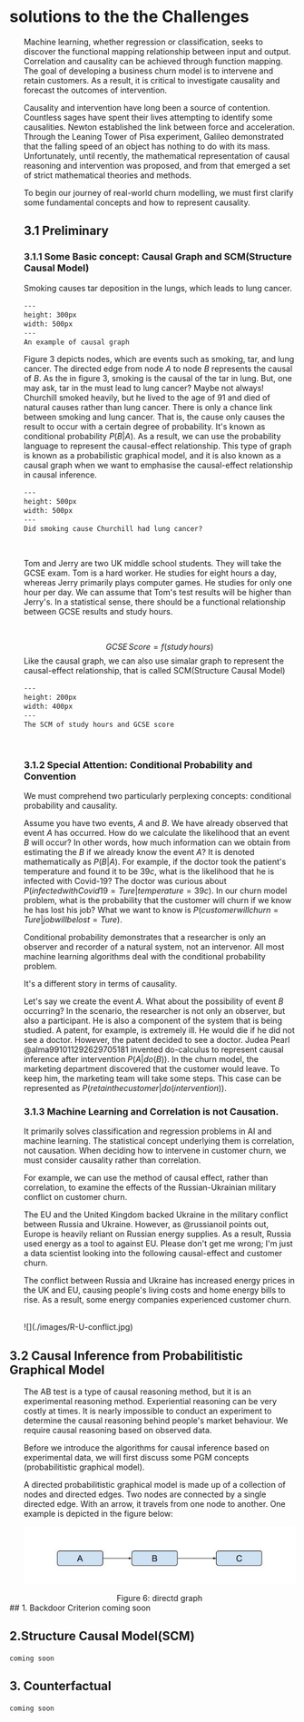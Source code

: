 # solutions to the the Challenges

<div style="margin-left:5%;">
    
Machine learning, whether regression or classification, seeks to discover the functional mapping relationship between input and output. Correlation and causality can be achieved through function mapping. The goal of developing a business churn model is to intervene and retain customers. As a result, it is critical to investigate causality and forecast the outcomes of intervention.

Causality and intervention have long been a source of contention. Countless sages have spent their lives attempting to identify some causalities. Newton established the link between force and acceleration. Through the Leaning Tower of Pisa experiment, Galileo demonstrated that the falling speed of an object has nothing to do with its mass. Unfortunately, until recently, the mathematical representation of causal reasoning and intervention was proposed, and from that emerged a set of strict mathematical theories and methods.


To begin our journey of real-world churn modelling, we must first clarify some fundamental concepts and how to represent causality.

## 3.1 Preliminary
### 3.1.1 Some Basic concept: Causal Graph and SCM(Structure Causal Model)

Smoking causes tar deposition in the lungs, which leads to lung cancer.
    
    
```{figure} ./images/smoking.jpg
---
height: 300px
width: 500px
---
An example of causal graph
```

Figure 3 depicts nodes, which are events such as smoking, tar, and lung cancer. The directed edge from node $A$ to node $B$ represents the causal of $B$. As the in figure 3, smoking is the causal of the tar in lung.  But, one may ask, tar in the must lead to lung cancer? Maybe not always! Churchill smoked heavily, but he lived to the age of 91 and died of natural causes rather than lung cancer. There is only a chance link between smoking and lung cancer. That is, the cause only causes the result to occur with a certain degree of probability. It's known as conditional probability $P(B|A)$. As a result, we can use the probability language to represent the causal-effect relationship. This type of graph is known as a probabilistic graphical model, and it is also known as a causal graph when we want to emphasise the causal-effect relationship in causal inference.

```{figure} ./images/churchill-smoking.jpg
---
height: 500px
width: 500px
---
Did smoking cause Churchill had lung cancer?
```
    
<br>
    
Tom and Jerry are two UK middle school students. They will take the GCSE exam. Tom is a hard worker. He studies for eight hours a day, whereas Jerry primarily plays computer games. He studies for only one hour per day. We can assume that Tom's test results will be higher than Jerry's. In a statistical sense, there should be a functional relationship between GCSE results and study hours.

<br>
    
$$ GCSE \, Score = f(study \, hours) $$
Like the causal graph, we can also use simalar graph to represent the causal-effect relationship, that is called SCM(Structure Causal Model)

    
```{figure} ./images/GCSE.jpg
---
height: 200px
width: 400px
---
The SCM of study hours and GCSE score
```
<br>

### 3.1.2 Special Attention: Conditional Probability and Convention
    
We must comprehend two particularly perplexing concepts: conditional probability and causality.
    

Assume you have two events, $A$ and $B$. We have already observed that event $A$ has occurred. How do we calculate the likelihood that an event $B$ will occur? In other words, how much information can we obtain from estimating the $B$ if we already know the event $A$? It is denoted mathematically as $P(B|A)$. For example, if the doctor took the patient's temperature and found it to be $39c$, what is the likelihood that he is infected with Covid-19? The doctor was curious about $P(infected with Covid19=Ture|temperature=39c)$. In our churn model problem, what is the probability that the customer will churn if we know he has lost his job? What we want to know is $P(customer will churn=Ture|job will be lost=Ture)$.
    

Conditional probability demonstrates that a researcher is only an observer and recorder of a natural system, not an intervenor. All most machine learning algorithms deal with the conditional probability problem.

It's a different story in terms of causality.
    
    
Let's say we create the event $A$. What about the possibility of event $B$ occurring? In the scenario, the researcher is not only an observer, but also a participant. He is also a component of the system that is being studied. A patent, for example, is extremely ill. He would die if he did not see a doctor. However, the patent decided to see a doctor. Judea Pearl @alma991011292629705181 invented do-calculus to represent causal inference after intervention $P(A|do(B))$. In the churn model, the marketing department discovered that the customer would leave. To keep him, the marketing team will take some steps. This case can be represented as $P(retain the customer|do(intervention))$.


### 3.1.3 Machine Learning and Correlation is not Causation.
    
It primarily solves classification and regression problems in AI and machine learning. The statistical concept underlying them is correlation, not causation. When deciding how to intervene in customer churn, we must consider causality rather than correlation.

For example, we can use the method of causal effect, rather than correlation, to examine the effects of the Russian-Ukrainian military conflict on customer churn.
    

The EU and the United Kingdom backed Ukraine in the military conflict between Russia and Ukraine. However, as @russianoil points out, Europe is heavily reliant on Russian energy supplies. As a result, Russia used energy as a tool to against EU. Please don't get me wrong; I'm just a data scientist looking into the following causal-effect and customer churn.
    
The conflict between Russia and Ukraine has increased energy prices in the UK and EU, causing people's living costs and home energy bills to rise. As a result, some energy companies experienced customer churn.
   
<br>
![](./images/R-U-conflict.jpg)
</div>

## 3.2 Causal Inference from Probabilitistic Graphical Model

<div style="margin-left:5%;">

The AB test is a type of causal reasoning method, but it is an experimental reasoning method. Experiential reasoning can be very costly at times. It is nearly impossible to conduct an experiment to determine the causal reasoning behind people's market behaviour. We require causal reasoning based on observed data.
    
Before we introduce the algorithms for causal inference based on experimental data, we will first discuss some PGM concepts (probabilitistic graphical model).
    

A directed probabilitistic graphical model is made up of a collection of nodes and directed edges. Two nodes are connected by a single directed edge. With an arrow, it travels from one node to another. One example is depicted in the figure below:

    
![](./images/GPM-1.jpg)
<center>Figure 6: directd graph</center>

   
 </div>
## 1. Backdoor Criterion
    coming soon

## 2.Structure Causal Model(SCM)
    coming soon

## 3. Counterfactual 
    coming soon


